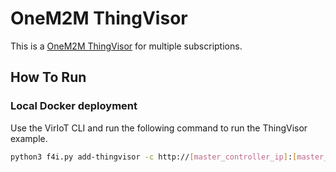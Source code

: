 # OneM2M ThingVisor
This is a [OneM2M ThingVisor](../ThingVisor_oneM2M_copy/README.md) for multiple subscriptions.

## How To Run

### Local Docker deployment

Use the VirIoT CLI and run the following command to run the ThingVisor example.

```bash
python3 f4i.py add-thingvisor -c http://[master_controller_ip]:[master_controller_port] -i fed4iot/onem2m-multisub-tv:2.2 -n EGM-Abbass-multiple -d "OneM2M data from EGM Abbass sensor (temperature and humidity" -p '{"CSEurl":"https://fed4iot.eglobalmark.com","origin":"Superman", "poaPort":"8089","cntArns":["Abbas123456/humidity/value","Abbas123456/temperature/value"],"poaIP":"127.0.0.1","vThingName":"EGM-Abbas123456","vThingDescription":"OneM2M data from multiple EGM Abbass sensors"}'
```